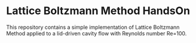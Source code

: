 # Lattice Boltzmann Method HandsOn
This repository contains a simple implementation of Lattice Boltzmann Method applied to a lid-driven cavity flow with Reynolds number Re=100.

